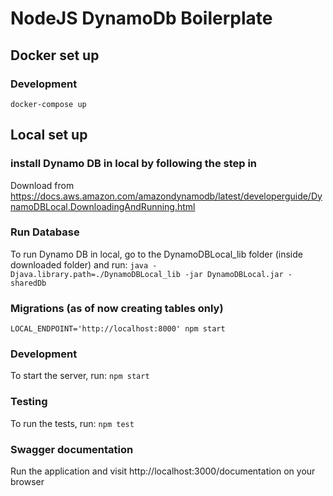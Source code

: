 # NodeJS DynamoDb Boilerplate

## Docker set up

### Development
`docker-compose up`


## Local set up
### install Dynamo DB in local by following the step in
Download from https://docs.aws.amazon.com/amazondynamodb/latest/developerguide/DynamoDBLocal.DownloadingAndRunning.html

### Run Database
To run Dynamo DB in local, go to the DynamoDBLocal_lib folder (inside downloaded folder) and run:
`java -Djava.library.path=./DynamoDBLocal_lib -jar DynamoDBLocal.jar -sharedDb`

### Migrations (as of now creating tables only)
`LOCAL_ENDPOINT='http://localhost:8000' npm start`


### Development
To start the server, run:
`npm start`

### Testing
To run the tests, run:
`npm test`

### Swagger documentation
Run the application and visit http://localhost:3000/documentation on your browser